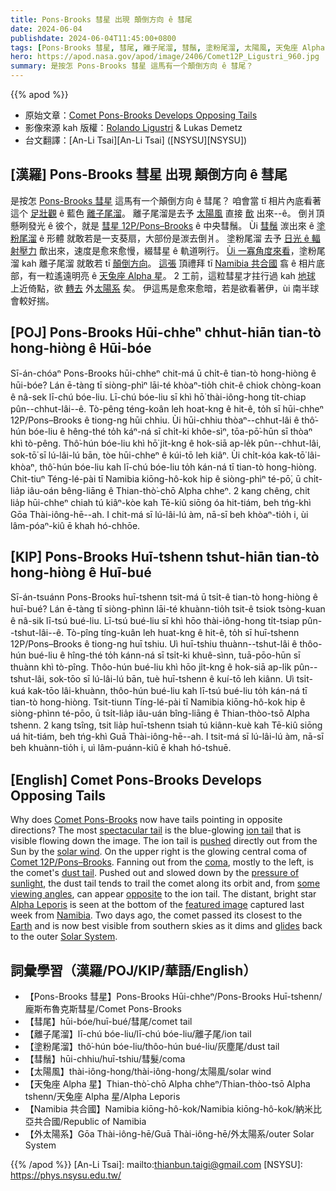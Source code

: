 ```yaml
---
title: Pons-Brooks 彗星 出現 顛倒方向 ê 彗尾
date: 2024-06-04
publishdate: 2024-06-04T11:45:00+0800
tags: [Pons-Brooks 彗星, 彗尾, 離子尾溜, 彗鬚, 塗粉尾溜, 太陽風, 天兔座 Alpha 星, Namibia 共合國, 外太陽系]
hero: https://apod.nasa.gov/apod/image/2406/Comet12P_Ligustri_960.jpg
summary: 是按怎 Pons-Brooks 彗星 這馬有一个顛倒方向 ê 彗尾？
---
```


{{% apod %}}

- 原始文章：[Comet Pons-Brooks Develops Opposing Tails](https://apod.nasa.gov/apod/ap240604.html)
- 影像來源 kah 版權：[Rolando Ligustri](https://www.instagram.com/rolandoligustri/) & Lukas Demetz
- 台文翻譯：[An-Li Tsai][An-Li Tsai] ([NSYSU][NSYSU])

## [漢羅] Pons-Brooks 彗星 出現 顛倒方向 ê 彗尾
是按怎 [Pons-Brooks 彗星][Comet Pons-Brooks] 這馬有一个顛倒方向 ê 彗尾？
咱會當 tī 相片內底看著這个 [足壯觀][spectacular tail] ê 藍色 [離子尾溜][ion tail]。
離子尾溜是去予 [太陽風][solar wind] 直接 [歕][pushed] 出來--ê。
倒爿頂懸咧發光 ê 彼个，就是 [彗星 12P/Pons–Brooks][Comet 12P/Pons–Brooks] ê 中央彗鬚。
Ùi [彗鬚][coma] 湠出來 ê [塗粉尾溜][dust tail] ê 形體 就敢若是一支葵扇，大部份是湠去倒爿。
塗粉尾溜 去予 [日光 ê 輻射壓力][pressure of sunlight] 歕出來，速度是愈來愈慢，綴彗星 ê 軌道咧行。
[Ùi 一寡角度來看][some viewing angles]，塗粉尾溜 kah 離子尾溜 就敢若 tī [顛倒方向][opposite]。
[這張][featured image] 頂禮拜 tī [Namibia 共合國][Namibia] 翕 ê 相片底部，有一粒遙遠明亮 ê [天兔座 Alpha 星][Alpha Leporis]。
2 工前，這粒彗星才拄行過 kah [地球][Earth] 上近倚點，欲 [轉去][glides] 外[太陽系][Solar System] 矣。
伊這馬是愈來愈暗，若是欲看著伊，ùi 南半球會較好揣。

## [POJ] Pons-Brooks Hūi-chheⁿ chhut-hiān tian-tò hong-hiòng ê Hūi-bóe
Sī-án-chóaⁿ Pons-Brooks hūi-chheⁿ chit-má ū chi̍t-ê tian-tò hong-hiòng ê hūi-bóe?
Lán ē-tàng tī siòng-phìⁿ lāi-té khòaⁿ-tio̍h chit-ê chiok chòng-koan ê nâ-sek lī-chú bóe-liu.
Lī-chú bóe-liu sī khì hō͘ thài-iông-hong ti̍t-chiap pûn--chhut-lâi--ê.
Tò-pêng téng-koân leh hoat-kng ê hit-ê, to̍h sī hūi-chheⁿ 12P/Pons–Brooks ê tiong-ng hūi chhiu.
Ùi hūi-chhiu thòaⁿ--chhut-lâi ê thô͘-hún bóe-liu ê hêng-thé to̍h káⁿ-ná sī chi̍t-ki khôe-sìⁿ, tōa-pō͘-hūn sī thòaⁿ khì tò-pêng.
Thô͘-hún bóe-liu khì hō͘ ji̍t-kng ê hok-siā ap-le̍k pûn--chhut-lâi, sok-tō͘ sī lú-lâi-lú bān, tòe hūi-chheⁿ ê kúi-tō leh kiâⁿ.
Ùi chi̍t-kóa kak-tō͘ lâi-khòaⁿ, thô͘-hún bóe-liu kah lī-chú bóe-liu to̍h kán-ná tī tian-tò hong-hiòng.
Chit-tiuⁿ Téng-lé-pài tī Namibia kiōng-hô-kok hip ê siòng-phìⁿ té-pō͘, ū chi̍t-lia̍p iâu-oán bêng-liāng ê Thian-thò͘-chō Alpha chheⁿ.
2 kang chêng, chit lia̍p hūi-chheⁿ chiah tú kiâⁿ-kòe kah Tē-kiû siōng óa hit-tiám, beh tńg-khì Gōa Thài-iông-hē--ah.
I chit-má sī lú-lâi-lú àm, nā-sī beh khòaⁿ-tio̍h i, ùi lâm-póaⁿ-kiû ē khah hó-chhōe.

## [KIP] Pons-Brooks Huī-tshenn tshut-hiān tian-tò hong-hiòng ê Huī-bué
Sī-án-tsuánn Pons-Brooks huī-tshenn tsit-má ū tsi̍t-ê tian-tò hong-hiòng ê huī-bué?
Lán ē-tàng tī siòng-phìnn lāi-té khuànn-tio̍h tsit-ê tsiok tsòng-kuan ê nâ-sik lī-tsú bué-liu.
Lī-tsú bué-liu sī khì hōo thài-iông-hong ti̍t-tsiap pûn--tshut-lâi--ê.
Tò-pîng tíng-kuân leh huat-kng ê hit-ê, to̍h sī huī-tshenn 12P/Pons–Brooks ê tiong-ng huī tshiu.
Uì huī-tshiu thuànn--tshut-lâi ê thôo-hún bué-liu ê hîng-thé to̍h kánn-ná sī tsi̍t-ki khuê-sìnn, tuā-pōo-hūn sī thuànn khì tò-pîng.
Thôo-hún bué-liu khì hōo ji̍t-kng ê hok-siā ap-li̍k pûn--tshut-lâi, sok-tōo sī lú-lâi-lú bān, tuè huī-tshenn ê kuí-tō leh kiânn.
Uì tsi̍t-kuá kak-tōo lâi-khuànn, thôo-hún bué-liu kah lī-tsú bué-liu to̍h kán-ná tī tian-tò hong-hiòng.
Tsit-tiunn Tíng-lé-pài tī Namibia kiōng-hô-kok hip ê siòng-phìnn té-pōo, ū tsi̍t-lia̍p iâu-uán bîng-liāng ê Thian-thòo-tsō Alpha tshenn.
2 kang tsîng, tsit lia̍p huī-tshenn tsiah tú kiânn-kuè kah Tē-kiû siōng uá hit-tiám, beh tńg-khì Guā Thài-iông-hē--ah.
I tsit-má sī lú-lâi-lú àm, nā-sī beh khuànn-tio̍h i, uì lâm-puánn-kiû ē khah hó-tshuē.

## [English] Comet Pons-Brooks Develops Opposing Tails
Why does [Comet Pons-Brooks][Comet Pons-Brooks] now have tails pointing in opposite directions?
The most [spectacular tail][spectacular tail] is the blue-glowing [ion tail][ion tail] that is visible flowing down the image.
The ion tail is [pushed][pushed] directly out from the Sun by the [solar wind][solar wind].
On the upper right is the glowing central coma of [Comet 12P/Pons–Brooks][Comet 12P/Pons–Brooks].
Fanning out from the [coma][coma], mostly to the left, is the comet's [dust tail][dust tail].
Pushed out and slowed down by the [pressure of sunlight][pressure of sunlight], the dust tail tends to trail the comet along its orbit and, from [some viewing angles][some viewing angles], can appear [opposite][opposite] to the ion tail.
The distant, bright star [Alpha Leporis][Alpha Leporis] is seen at the bottom of the [featured image][featured image] captured last week from [Namibia][Namibia].
Two days ago, the comet passed its closest to the [Earth][Earth] and is now best visible from southern skies as it dims and [glides][glides] back to the outer [Solar System][Solar System].

## 詞彙學習（漢羅/POJ/KIP/華語/English）
- 【Pons-Brooks 彗星】Pons-Brooks Hūi-chheⁿ/Pons-Brooks Huī-tshenn/龐斯布魯克斯彗星/Comet Pons-Brooks
- 【彗尾】hūi-bóe/huī-bué/彗尾/comet tail
- 【離子尾溜】lī-chú bóe-liu/lī-chú bóe-liu/離子尾/ion tail
- 【塗粉尾溜】thô͘-hún bóe-liu/thôo-hún bué-liu/灰塵尾/dust tail
- 【彗鬚】hūi-chhiu/huī-tshiu/彗髮/coma
- 【太陽風】thài-iông-hong/thài-iông-hong/太陽風/solar wind
- 【天兔座 Alpha 星】Thian-thò͘-chō Alpha chheⁿ/Thian-thòo-tsō Alpha tshenn/天兔座 Alpha 星/Alpha Leporis
- 【Namibia 共合國】Namibia kiōng-hô-kok/Namibia kiōng-hô-kok/納米比亞共合國/Republic of Namibia
- 【外太陽系】Gōa Thài-iông-hē/Guā Thài-iông-hē/外太陽系/outer Solar System

{{% /apod %}}
[An-Li Tsai]: mailto:thianbun.taigi@gmail.com
[NSYSU]: https://phys.nsysu.edu.tw/

[copyright]: https://apod.nasa.gov/apod/fap/lib/about_apod.html#srapply
[License3]: https://creativecommons.org/licenses/by/3.0/
[License2]:https://creativecommons.org/licenses/by-nc-nd/2.0/

[Comet Pons-Brooks]:https://spaceplace.nasa.gov/comets/
[spectacular tail]:https://apod.nasa.gov/apod/ap210308.html
[ion tail]:https://astronomy.swin.edu.au/cosmos/c/Cometary+Gas+Tail
[pushed]:https://apod.nasa.gov/apod/ap220110.html
[solar wind]:https://science.nasa.gov/resource/the-solar-wind-across-our-solar-system/
[Comet 12P/Pons–Brooks]:https://en.wikipedia.org/wiki/12P/Pons%E2%80%93Brooks
[coma]:https://en.wikipedia.org/wiki/Coma_(comet)
[dust tail]:https://astronomy.swin.edu.au/cosmos/C/Cometary+Dust+Tail
[pressure of sunlight]:https://en.wikipedia.org/wiki/Poynting%E2%80%93Robertson_effect
[some viewing angles]:https://spaceplace.nasa.gov/comets/en/anatomy-of-a-comet.en.jpg
[opposite]:https://apod.nasa.gov/apod/ap190624.html
[Alpha Leporis]:https://en.wikipedia.org/wiki/Alpha_Leporis
[featured image]:https://www.facebook.com/photo/?fbid=8297831726911868&set=a.100321199996336
[Namibia]:https://en.wikipedia.org/wiki/Namibia
[Earth]:https://apod.nasa.gov/apod/ap220206.html
[glides]:https://youtu.be/L9mrTdYhOHg
[Solar System]:https://apod.nasa.gov/apod/ap220911.html
